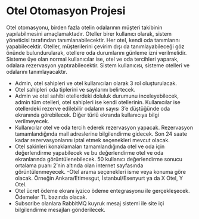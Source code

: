 # Otel Otomasyon Projesi

Otel otomasyonu, birden fazla otelin odalarının müşteri takibinin yapılabilmesini amaçlamaktadır. Oteller birer kullanıcı olarak, sistem yöneticisi tarafından tanımlanabilecektir. Her otel, kendi oda tanımlarını yapabilecektir. Oteller, müşterilerini çevirim dışı da tanımlayabileceği göz önünde bulundurularak, otellere oda durumlarını günleme izni verilmelidir. Sisteme üye olan normal kullanıcılar ise, otel ve oda tercihleri yaparak, odalara rezervasyon yaptırabilecektir. Sistem kullanıcısı, sisteme otelleri ve odalarını tanımlayacaktır.
-  Admin, otel sahipleri ve otel kullanıcıları olarak 3 rol oluşturulacak.
- Otel sahipleri oda tiplerini ve sayılarını belirtecek. 
-	Admin ve otel sahibi otellerdeki doluluk durumunu inceleyebilecek, admin tüm otelleri, otel sahipleri ise kendi otellerinin. Kullanıcılar ise otellerdeki rezerve edilebilir odaların sayısı 3’e düştüğünde oda ekranında görebilecek. Diğer türlü ekranda kullanıcıya bilgi verilmeyecek.
-	Kullanıcılar otel ve oda tercih ederek rezervasyon yapacak. Rezervasyon tamamlandığında mail adreslerine bilgilendirme gidecek. Son 24 saate kadar rezervasyonlarını iptal etmek seçenekleri mevcut olacak.
-	Otel sakinleri konaklamaları tamamlandığında otel ve oda için değerlendirme yapabilecek ve bu değerlendirme otel ve oda ekranlarında görüntülenebilecek. 50 kullanıcı değerlendirme sonucu ortalama puanı 2’nin altında olan internet sayfasında görüntülenmeyecek.
-Otel arama seçenekleri isme veya konuma göre olacak. Örneğin Ankara/Etimesgut, İstanbul/Esenyurt ya da X Otel, Y Otel.
-	Otel ücret ödeme ekranı iyzico ödeme entegrasyonu ile gerçekleşecek. Ödemeler TL bazında olacak.
-	Subscribe olanlara RabbitMQ kuyruk mesaj sistemi ile site içi bilgilendirme mesajları gönderilecek.


